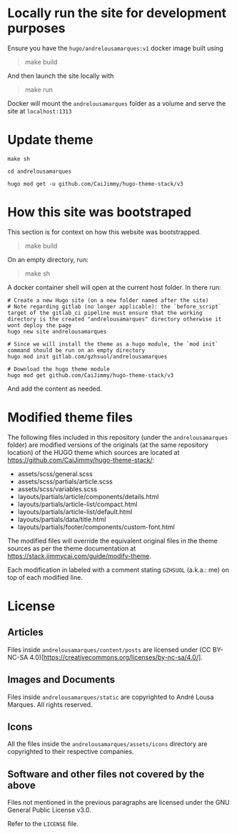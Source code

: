 # Locally run the site for development purposes

Ensure you have the `hugo/andrelousamarques:v1` docker image built using

> make build

And then launch the site locally with

> make run

Docker will mount the `andrelousamarques` folder as a volume and serve the site at `localhost:1313`

# Update theme

```
make sh

cd andrelousamarques

hugo mod get -u github.com/CaiJimmy/hugo-theme-stack/v3
```

# How this site was bootstraped

This section is for context on how this website was bootstrapped.

> make build

On an empty directory, run:

> make sh

A docker container shell will open at the current host folder. In there run:

```
# Create a new Hugo site (on a new folder named after the site)
# Note regarding gitlab (no longer applicable): the `before_script` target of the gitlab_ci pipeline must ensure that the working directory is the created "andrelousamarques" directory otherwise it wont deploy the page
hugo new site andrelousamarques

# Since we will install the theme as a hugo module, the `mod init` command should be run on an empty directory
hugo mod init gitlab.com/gzhsuol/andrelousamarques

# Download the hugo theme module
hugo mod get github.com/CaiJimmy/hugo-theme-stack/v3
```

And add the content as needed.

# Modified theme files

The following files included in this repository (under the `andrelousamarques` folder) are modified versions of the originals (at the same repository location) of the HUGO theme which sources are located at https://github.com/CaiJimmy/hugo-theme-stack/:

* assets/scss/general.scss
* assets/scss/partials/article.scss
* assets/scss/variables.scss
* layouts/partials/article/components/details.html
* layouts/partials/article-list/compact.html
* layouts/partials/article-list/default.html
* layouts/partials/data/title.html
* layouts/partials/footer/components/custom-font.html

The modified files will override the equivalent original files in the theme sources as per the theme documentation at https://stack.jimmycai.com/guide/modify-theme.

Each modification in labeled with a comment stating `GZHSUOL` (a.k.a.: me) on top of each modified line.

# License

## Articles

Files inside `andrelousamarques/content/posts` are licensed under (CC BY-NC-SA 4.0)[https://creativecommons.org/licenses/by-nc-sa/4.0/].

## Images and Documents

Files inside `andrelousamarques/static` are copyrighted to André Lousa Marques. All rights reserved.

## Icons

All the files inside the `andrelousamarques/assets/icons` directory are copyrighted to their respective companies.

## Software and other files not covered by the above

Files not mentioned in the previous paragraphs are licensed under the GNU General Public License v3.0.

Refer to the `LICENSE` file.
